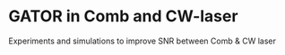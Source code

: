 # GATOR in Comb and CW-laser
Experiments and simulations to improve SNR between Comb &amp; CW laser
